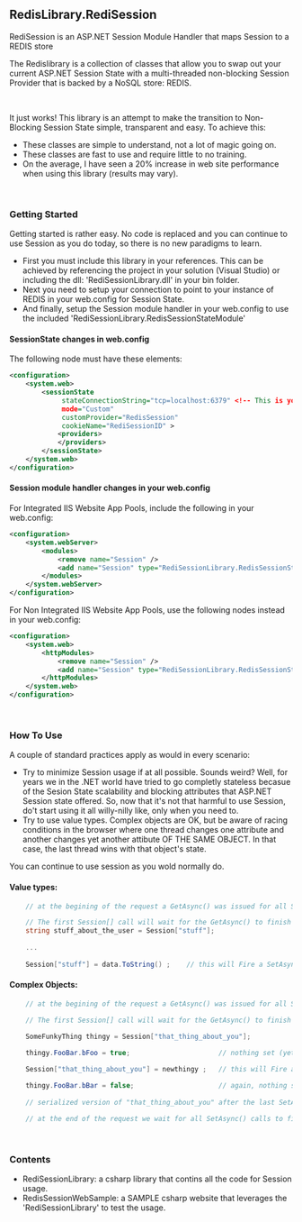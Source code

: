 RedisLibrary.RediSession
------------------------

RediSession is an ASP.NET Session Module Handler that maps Session to a REDIS store

The Redislibrary is a collection of classes that allow you to swap out your current
ASP.NET Session State with a multi-threaded non-blocking Session Provider that is
backed by a NoSQL store: REDIS.

<br />

It just works! This library is an attempt to make the transition to Non-Blocking
Session State simple, transparent and easy. To achieve this: 

* These classes are simple to understand, not a lot of magic going on.
* These classes are fast to use and require little to no training.
* On the average, I have seen a 20% increase in web site performance when using this library (results may vary).
 

<br />

### Getting Started

Getting started is rather easy. No code is replaced and you can continue to use
Session as you do today, so there is no new paradigms to learn.

* First you must include this library in your references. This can be achieved by referencing the project in your solution (Visual Studio) or including the dll: 'RediSessionLibrary.dll' in your bin folder.
* Next you need to setup your connection to point to your instance of REDIS in your web.config for Session State.
* And finally, setup the Session module handler in your web.config to use the included 'RediSessionLibrary.RedisSessionStateModule'

#### SessionState changes in web.config

The following node must have these elements: 
  
```xml
<configuration>
	<system.web>
		<sessionState
			 stateConnectionString="tcp=localhost:6379" <!-- This is your connection port to REDIS -->
			 mode="Custom" 
			 customProvider="RedisSession"
			 cookieName="RediSessionID" > 
			<providers>
			</providers>
		</sessionState>
	</system.web>
</configuration>
```

#### Session module handler changes in your web.config

For Integrated IIS Website App Pools, include the following in your web.config:

```xml
<configuration>
	<system.webServer>
		<modules>
			<remove name="Session" />
			<add name="Session" type="RediSessionLibrary.RedisSessionStateModule" />
		</modules>
	</system.webServer>
</configuration>
```

For Non Integrated IIS Website App Pools, use the following nodes instead in your web.config:

```xml
<configuration>
	<system.web>
		<httpModules>
			<remove name="Session" />
			<add name="Session" type="RediSessionLibrary.RedisSessionStateModule" />
		</httpModules>
	</system.web>
</configuration>
```
<br />

### How To Use

A couple of standard practices apply as would in every scenario:
* Try to minimize Session usage if at all possible. Sounds weird? Well, for years we in the .NET world have tried to go completly stateless becasue of the Sesion State scalability and blocking attributes that ASP.NET Session state offered. So, now that it's not that harmful to use Session, do't start using it all willy-nilly like, only when you need to.
* Try to use value types. Complex objects are OK, but be aware of racing conditions in the browser where one thread changes one attribute and another changes yet another attibute OF THE SAME OBJECT. In that case, the last thread wins with that object's state.

You can continue to use session as you wold normally do.

#### Value types:

```csharp
	// at the begining of the request a GetAsync() was issued for all Session items. 

	// The first Session[] call will wait for the GetAsync() to finish before returning a value
	string stuff_about_the_user = Session["stuff"];
	  
	...
	
	Session["stuff"] = data.ToString() ;	// this will Fire a SetAsync() to to set the state of this key
```

#### Complex Objects:

```csharp
	// at the begining of the request a GetAsync() was issued for all Session items. 

	// The first Session[] call will wait for the GetAsync() to finish before returning a value

	SomeFunkyThing thingy = Session["that_thing_about_you"];
	
	thingy.FooBar.bFoo = true;						// nothing set (yet) in the REDIS Server

	Session["that_thing_about_you"] = newthingy ;	// this will Fire a SetAsync() to to set the state of this key

	thingy.FooBar.bBar = false;						// again, nothing set (yet) in the REDIS Server
	 
	// serialized version of "that_thing_about_you" after the last SetAsync() is compare to the current state, if it is different, it is sent again via SetAsync()

	// at the end of the request we wait for all SetAsync() calls to finish
```
  
<br />

### Contents

*  RediSessionLibrary: a csharp library that contins all the code for Session usage.
*  RedisSessionWebSample: a SAMPLE csharp website that leverages the 'RediSessionLibrary' to test the usage.

